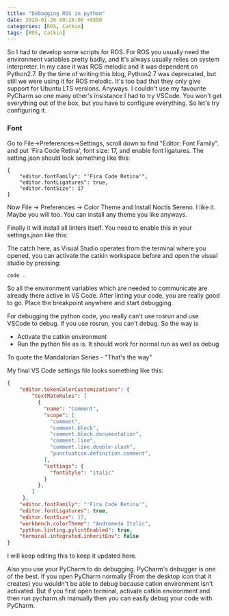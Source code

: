 ```yaml
---
title: "Debugging ROS in python"
date: 2020-01-26 00:26:00 +0800
categories: [ROS, Catkin]
tags: [ROS, Catkin]
---
```


So I had to develop some scripts for ROS. For ROS you usually need the environment variables pretty badly, and it's always usually relies on system interpreter. In my case it was ROS melodic and it was dependent on Python2.7. By the time of writing this blog, Python2.7 was deprecated, but still we were using it for ROS melodic. It's too bad that they only give support for Ubuntu LTS versions. Anyways. I couldn't use my favourite PyCharm so one many other's insistance I had to try VSCode. You won't get everything out of the box, but you have to configure everything. So let's try configuring it.

### Font

Go to File->Preferences->Settings, scroll down to find "Editor: Font Family". and put 'Fira Code Retina', font size: 17, and enable font ligatures. The setting.json should look something like this:

```. json
{
    "editor.fontFamily": "'Fira Code Retina'",
    "editor.fontLigatures": true,
    "editor.fontSize": 17
}
```

Now File -> Preferences -> Color Theme and Install Noctis Sereno. I like it. Maybe you will too. You can install any theme you like anyways. 

Finally it will install all linters itself. You need to enable this in your settings.json like this:

The catch here, as Visual Studio operates from the terminal where you opened, you can activate the catkin workspace before and open the visual studio by pressing:

```bash
code .
```

So all the environment variables which are needed to communicate are already there active in VS Code. After linting your code, you are really good to go. Place the breakpoint anywhere and start debugging.

For debugging the python code, you really can't use rosrun and use VSCode to debug. If you use rosrun, you can't debug. So the way is 

- Activate the catkin environment 
- Run the python file as is. It should work for normal run as well as debug

To quote the Mandalorian Series - "That's the way"

My final VS Code settings file looks something like this:

```json
{
    "editor.tokenColorCustomizations": {
        "textMateRules": [
          {
            "name": "Comment",
            "scope": [
              "comment",
              "comment.block",
              "comment.block.documentation",
              "comment.line",
              "comment.line.double-slash",
              "punctuation.definition.comment",
            ],
            "settings": {
              "fontStyle": "italic"
            }
          },
        ]
     },
    "editor.fontFamily": "'Fira Code Retina'",
    "editor.fontLigatures": true,
    "editor.fontSize": 17,
    "workbench.colorTheme": "Andromeda Italic",
    "python.linting.pylintEnabled": true,
    "terminal.integrated.inheritEnv": false
}
```

I will keep editing this to keep it updated here.



Also you use your PyCharm to do debugging. PyCharm's debugger is one of the best. If you open PyCharm normally (From the desktop icon that it creates) you wouldn't be able to debug because catkin environment isn't activated. But if you first open terminal, activate catkin environment and then run pycharm.sh manually then you can easily debug your code with PyCharm.